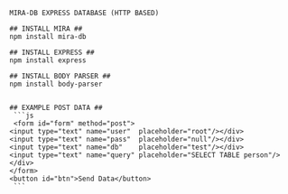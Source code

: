 	MIRA-DB EXPRESS DATABASE (HTTP BASED)
	
	## INSTALL MIRA ##
	npm install mira-db 

	## INSTALL EXPRESS ##
	npm install express 

	## INSTALL BODY PARSER ##
	npm install body-parser 
	
	
	## EXAMPLE POST DATA ##
	 ```js
	 <form id="form" method="post">
    <input type="text" name="user"  placeholder="root"/></div>
    <input type="text" name="pass"  placeholder="null"/></div>
	<input type="text" name="db"    placeholder="test"/></div>
	<input type="text" name="query" placeholder="SELECT TABLE person"/></div>
    </form>
    <button id="btn">Send Data</button>
	 ```